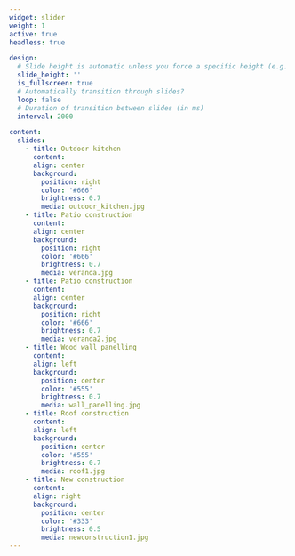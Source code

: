```yaml
---
widget: slider
weight: 1
active: true
headless: true

design:
  # Slide height is automatic unless you force a specific height (e.g. '400px')
  slide_height: ''
  is_fullscreen: true
  # Automatically transition through slides?
  loop: false
  # Duration of transition between slides (in ms)
  interval: 2000

content:
  slides:
    - title: Outdoor kitchen
      content: 
      align: center
      background:
        position: right
        color: '#666'
        brightness: 0.7
        media: outdoor_kitchen.jpg
    - title: Patio construction
      content: 
      align: center
      background:
        position: right
        color: '#666'
        brightness: 0.7
        media: veranda.jpg
    - title: Patio construction
      content: 
      align: center
      background:
        position: right
        color: '#666'
        brightness: 0.7
        media: veranda2.jpg
    - title: Wood wall panelling
      content: 
      align: left
      background:
        position: center
        color: '#555'
        brightness: 0.7
        media: wall_panelling.jpg
    - title: Roof construction
      content: 
      align: left
      background:
        position: center
        color: '#555'
        brightness: 0.7
        media: roof1.jpg
    - title: New construction
      content: 
      align: right
      background:
        position: center
        color: '#333'
        brightness: 0.5
        media: newconstruction1.jpg
---
```

